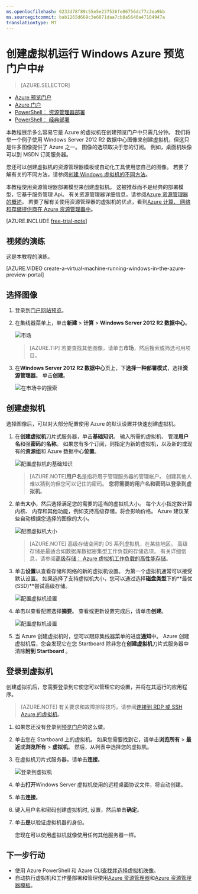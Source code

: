 ```yaml
---
ms.openlocfilehash: 6233d78f89c55e5e237536fe06756dc77c3ea9bb
ms.sourcegitcommit: bab1265d669c3e6871daa7cb8a5640a47104947a
translationtype: MT
---
```

<properties
    pageTitle="创建虚拟机运行 Windows Azure 预览门户中 |Microsoft Azure"
    description="了解如何创建运行使用 Azure 市场在 Azure 预览门户的 Windows Azure 的虚拟机"
    services="virtual-machines"
    documentationCenter=""
    authors="KBDAzure"
    manager="timlt"
    editor=""
    tags="azure-resource-manager"/>
<tags
    ms.service="virtual-machines"
    ms.workload="infrastructure-services"
    ms.tgt_pltfrm="vm-windows"
    ms.devlang="na"
    ms.topic="hero-article"
    ms.date="08/14/2015"
    ms.author="kathydav"/>

# 创建虚拟机运行 Windows Azure 预览门户中#

> [AZURE.SELECTOR]
- [Azure 预览门户](virtual-machines-windows-tutorial.md)
- [Azure 门户](virtual-machines-windows-tutorial-classic-portal.md)
- [PowerShell︰ 资源管理器部署](virtual-machines-deploy-rmtemplates-powershell.md)
- [PowerShell︰ 经典部署](virtual-machines-ps-create-preconfigure-windows-vms.md)

本教程展示多么容易它是 Azure 的虚拟机在创建预览门户中只需几分钟。 我们将举一个例子使用 Windows Server 2012 R2 数据中心图像来创建虚拟机，但这只是许多图像提供了 Azure 之一。 图像的选项取决于您的订阅。 例如，桌面机映像可以到 MSDN 订阅服务器。

您还可以创建虚拟机的资源管理器模板或自动化工具使用您自己的图像。 若要了解有关的不同方法，请参阅[创建 Windows 虚拟机的不同方法](virtual-machines-windows-choices-create-vm.md)。

本教程使用资源管理器部署模型来创建虚拟机。 这被推荐而不是经典的部署模型，它基于服务管理 Api。 有关资源管理器详细信息，请参阅[Azure 资源管理器的概述](resource-group-overview.md)。 若要了解有关使用资源管理器的虚拟机的优点，看到[Azure 计算、 网络和存储提供商在 Azure 资源管理器中](virtual-machines-azurerm-versus-azuresm.md)。

[AZURE.INCLUDE [free-trial-note](../../includes/free-trial-note.md)]

## 视频的演练

这是本教程的演练。

[AZURE.VIDEO create-a-virtual-machine-running-windows-in-the-azure-preview-portal]

## 选择图像

1. 登录到[门户网站预览](https://portal.azure.com)。

2. 在集线器菜单上，单击**新建** > **计算** > **Windows Server 2012 R2 数据中心**。

    ![市场](./media/virtual-machines-windows-tutorial/marketplace_new.png)

    >[AZURE.TIP] 若要查找其他图像，请单击**市场**，然后搜索或筛选可用项目。

3. 在**Windows Server 2012 R2 数据中心**页上，下**选择一种部署模式**，选择**资源管理器**。 单击**创建**。

    ![在市场中的搜索](./media/virtual-machines-windows-tutorial/marketplace_search_select.png)

## 创建虚拟机

选择图像后，可以对大部分配置使用 Azure 的默认设置并快速创建虚拟机。

1. 在**创建虚拟机**刀片式服务器，单击**基础知识**。 输入所需的虚拟机、 管理**用户名**和强**密码**的**名称**。 如果您有多个订阅，则指定为新的虚拟机，以及新的或现有的**资源组**和 Azure 数据中心**位置**。

    ![配置虚拟机的基础知识](./media/virtual-machines-windows-tutorial/create_vm_basics.PNG)

    >[AZURE.NOTE]**用户名**是指将用于管理服务器的管理帐户。 创建其他人难以猜到的但您可以记住的密码。 **您将需要的用户名和密码以登录到虚拟机**。

2. 单击**大小**，然后选择满足您的需要的适当的虚拟机大小。 每个大小指定数计算内核、 内存和其他功能，例如支持高级存储，将会影响价格。 Azure 建议某些自动根据您选择的图像的大小。

    ![配置虚拟机大小](./media/virtual-machines-windows-tutorial/create_vm_size.PNG)

    >[AZURE.NOTE] 高级存储空间的 DS 系列虚拟机，在某些地区。 高级存储是最适合如数据库数据密集型工作负载的存储选项。 有关详细信息，请参阅[高级存储︰ Azure 虚拟机工作负载的高性能存储](storage-premium-storage-preview-portal.md)。

3. 单击**设置**以查看存储和网络的新的虚拟机设置。 为第一个虚拟机通常可以接受默认设置。 如果选择了支持虚拟机大小，您可以通过选择**磁盘类型**下的**最优 (SSD)**尝试高级存储。

    ![配置虚拟机设置](./media/virtual-machines-windows-tutorial/create_vm_settings.PNG)

6. 单击以查看配置选择**摘要**。 查看或更新设置完成后，请单击**创建**。

    ![配置虚拟机设置](./media/virtual-machines-windows-tutorial/create_vm_summary.PNG)

8. 当 Azure 创建虚拟机时，您可以跟踪集线器菜单的进度**通知**中。 Azure 创建虚拟机后，您会发现它在您 Startboard 除非您在**创建虚拟机**刀片式服务器中清除**附到 Startboard** 。

## 登录到虚拟机

创建虚拟机后，您需要登录到它使您可以管理它的设置，并将在其运行的应用程序。

>[AZURE.NOTE] 有关要求和故障排除技巧，请参阅[连接到 RDP 或 SSH Azure 的虚拟机](https://msdn.microsoft.com/library/azure/dn535788.aspx)。

1. 如果您还没有登录到[预览门户](https://portal.azure.com)的这么做。

2. 单击您在 Startboard 上的虚拟机。 如果您需要找到它，请单击**浏览所有** > **最近**或**浏览所有** > **虚拟机**。 然后，从列表中选择您的虚拟机。

3. 在虚拟机刀片式服务器，请单击**连接**。

    ![登录到虚拟机](./media/virtual-machines-windows-tutorial/connect_vm_portal.png)

4. 单击**打开**Windows Server 虚拟机使用的远程桌面协议文件，将自动创建。

5. 单击**连接**。

6. 键入用户名和密码创建虚拟机时, 设置，然后单击**确定**。

7. 单击**是**以验证虚拟机器的身份。

    您现在可以使用虚拟机就像使用任何其他服务器一样。

## 下一步行动

* 使用 Azure PowerShell 和 Azure CLI[查找并选择虚拟机映像](resource-groups-vm-searching.md)。
* 自动执行虚拟机和工作量部署和管理使用[Azure 资源管理器](virtual-machines-how-to-automate-azure-resource-manager.md)和[Azure 资源管理器模板](http://azure.microsoft.com/en-us/documentation/templates/)。
